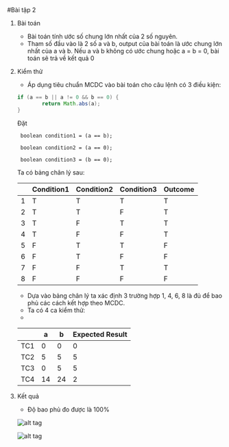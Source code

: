 #Bài tập 2
1. Bài toán
	- Bài toán tính ước số chung lớn nhất của 2 số nguyên.
	- Tham số đầu vào là 2 số a và b, output của bài toán là ước chung lớn nhất của a và b. Nếu a và b không có ước chung hoặc a = b = 0, bài toán sẽ trả về kết quả 0	
2. Kiểm thử
	- Áp dụng tiêu chuẩn MCDC vào bài toán cho câu lệnh có 3 điều kiện:
	```Java
    if (a == b || a != 0 && b == 0) {
            return Math.abs(a);
    }
    ```
    Đặt 
    
    	boolean condition1 = (a == b);
    
    	boolean condition2 = (a == 0);
        
        boolean condition3 = (b == 0);
    
    
	Ta có bảng chân lý sau:
    
    |   | Condition1 | Condition2 | Condition3 | Outcome |
    |---|------------|------------|------------|---------|
    |1  | T          |T           |T           |T        |
    |2  | T          |T           |F           |T        |
    |3  | T          |F           |T           |T        |
    |4  | T          |F           |F           |T        |
    |5  | F          |T           |T           |F        |
    |6  | F          |T           |F           |F        |
    |7  | F          |F           |T           |T        |
    |8  | F          |F           |F           |F        |
    
	- Dựa vào bảng chân lý ta xác định 3 trường hợp 1, 4, 6, 8 là đủ để bao phủ các cách kết hợp theo MCDC.
	- Ta có 4 ca kiểm thử:
	- 
	|   | a   | b   | Expected Result |
    |---|-----|-----|-----------------|
    |TC1| 0   |0    |0                |
    |TC2| 5   |5    |5                |
    |TC3| 0   |5    |5                |
    |TC4| 14  |24   |2                |
    
3. Kết quả
	- Độ bao phủ đo được là 100%
	
	![alt tag](https://github.com/longdt03/int3117-2016/blob/master/DangThanhLong/BT2/TestCoverageReport1.PNG)
    
    ![alt tag](https://github.com/longdt03/int3117-2016/blob/master/DangThanhLong/BT2/TestCoverageReport2.PNG)